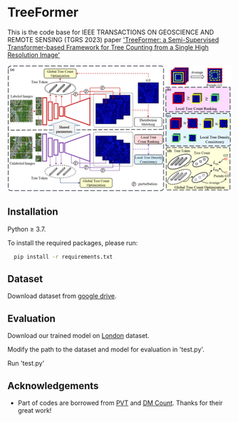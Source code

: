 
# TreeFormer

This is the code base for IEEE TRANSACTIONS ON GEOSCIENCE AND REMOTE SENSING (TGRS 2023) paper ['TreeFormer: a Semi-Supervised Transformer-based Framework for Tree Counting from a Single High Resolution Image'](https://arxiv.org/abs/2307.06118)

<img src="sample_imgs/overview.png">

## Installation

Python ≥ 3.7.

To install the required packages, please run:


```bash
  pip install -r requirements.txt
```
    
## Dataset
Download dataset from [google drive](https://drive.google.com/file/d/1288zPMr5Ij7ayk2knFi3_BnLJCDP-8rU/view?usp=sharing).
## Evaluation
Download our trained model on [London](https://drive.google.com/file/d/1hCbLsXi89coM_NsikvjrfxM5eM5vYyv8/view?usp=sharing) dataset.

Modify the path to the dataset and model for evaluation in 'test.py'.

Run 'test.py'
## Acknowledgements

 - Part of codes are borrowed from [PVT](https://github.com/whai362/PVT) and [DM Count](https://github.com/cvlab-stonybrook/DM-Count). Thanks for their great work!
 

